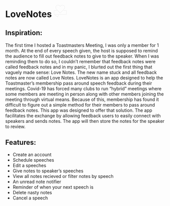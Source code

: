 # LoveNotes <svg width= 40 xmlns="http://www.w3.org/2000/svg" viewBox="0 0 71.36 68.7"><defs><style>.cls-1{fill:#ededed;}</style></defs><g id="Layer_2" data-name="Layer 2"><g id="Layer_1-2" data-name="Layer 1"><path class="cls-1" d="M68.38,30.39H55a.59.59,0,0,0-.41.18l-.57.59a.57.57,0,0,0,.41,1H68.32a1.34,1.34,0,0,1,1.34,1.34v18a1.34,1.34,0,0,1-1.34,1.35H3a1.34,1.34,0,0,1-1.35-1.35v-18A1.34,1.34,0,0,1,3,32.12H16.93a.57.57,0,0,0,.41-1l-.57-.59a.59.59,0,0,0-.41-.18H3a3,3,0,0,0-3,3V51.54a3,3,0,0,0,3,3h65.4a3,3,0,0,0,3-3V33.37A3,3,0,0,0,68.38,30.39Z"/><path class="cls-1" d="M24.71,56.33l-2.88,9.28a.42.42,0,0,1-.63.23L6.42,56.1A.48.48,0,0,0,6.19,56H4.44a.42.42,0,0,0-.23.77l18,11.83a.41.41,0,0,0,.63-.22l3.68-11.84a.42.42,0,0,0-.4-.54h-1A.41.41,0,0,0,24.71,56.33Z"/><path class="cls-1" d="M23.15,0a13.21,13.21,0,0,0-9.6,4.13,14.48,14.48,0,0,0,0,19.9L34.67,46.15a1.44,1.44,0,0,0,2,0L57.6,24.27A14.6,14.6,0,0,0,59.31,6,13.26,13.26,0,0,0,38.6,4.15l-2.92,3-2.92-3A13.09,13.09,0,0,0,23.15,0Zm0,1.9A10.61,10.61,0,0,1,30.5,4.69l4.12,3.89a1.52,1.52,0,0,0,2.11,0l4.12-3.86c4.08-4.29,11.4-3.9,15.91.83S61,18.17,56.52,22.88C49.51,30.2,43,36.8,36,44.1a.37.37,0,0,1-.53,0l-21-22C11,18.31,10.44,9.78,15,5.07A11.06,11.06,0,0,1,23.14,1.9Z"/></g></g></svg>

## Inspiration:

The first time I hosted a Toastmasters Meeting, I was only a member for 1 month. At the end of every speech given, the host is supposed to remind the audience to fill out feedback notes to give to the speaker. When I was reminding them to do so, I couldn’t remember that feedback notes were called feedback notes and in my panic, I blurted out the first thing that vaguely made sense: Love Notes. The new name stuck and all feedback notes are now called Love Notes.
LoveNotes is an app designed to help the Toastmaster’s membership pass around speech feedback during their meetings. Covid-19 has forced many clubs to run “hybrid” meetings where some members are meeting in person along with other members joining the meeting through virtual means. Because of this, membership has found it difficult to figure out a simple method for their members to pass around feedback notes. This app was designed to offer that solution. The app facilitates the exchange by allowing feedback users to easily connect with speakers and sends notes. The app will then store the notes for the speaker to review.

## Features:

- Create an account
- Schedule speeches
- Edit a speeches
- Give notes to speaker’s speeches
- View all notes recieved or filter notes by speech
- An unread note notifier
- Reminder of when your next speech is
- Delete nasty notes
- Cancel a speech
